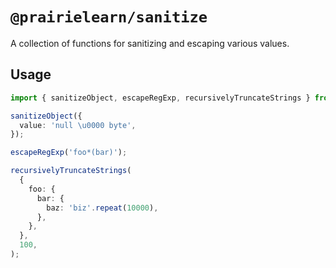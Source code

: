 # `@prairielearn/sanitize`

A collection of functions for sanitizing and escaping various values.

## Usage

```ts
import { sanitizeObject, escapeRegExp, recursivelyTruncateStrings } from '@prairielearn/sanitize';

sanitizeObject({
  value: 'null \u0000 byte',
});

escapeRegExp('foo*(bar)');

recursivelyTruncateStrings(
  {
    foo: {
      bar: {
        baz: 'biz'.repeat(10000),
      },
    },
  },
  100,
);
```
